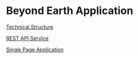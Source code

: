 # Beyond Earth Application

[Technical Structure](doc/TECHNICAL.md)

[REST API Service](doc/API.md)

[Single Page Application](doc/APPLICATION.md)
